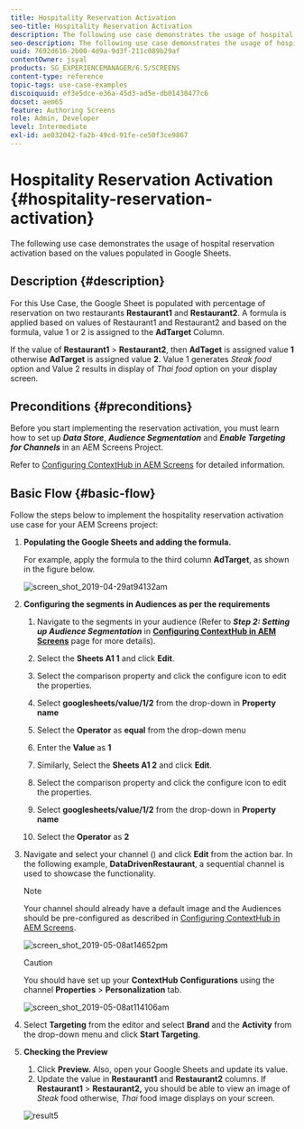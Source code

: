 ```yaml
---
title: Hospitality Reservation Activation
seo-title: Hospitality Reservation Activation
description: The following use case demonstrates the usage of hospital reservation activation based on the values populated in Google Sheets.
seo-description: The following use case demonstrates the usage of hospital reservation activation based on the values populated in Google Sheets.
uuid: 7692d616-2b00-4d9a-9d3f-211c089b29af
contentOwner: jsyal
products: SG_EXPERIENCEMANAGER/6.5/SCREENS
content-type: reference
topic-tags: use-case-examples
discoiquuid: ef3e5dce-e36a-45d3-ad5e-db01430477c6
docset: aem65
feature: Authoring Screens
role: Admin, Developer
level: Intermediate
exl-id: ae032042-fa2b-49cd-91fe-ce50f3ce9867
---
```

# Hospitality Reservation Activation {#hospitality-reservation-activation}

The following use case demonstrates the usage of hospital reservation activation based on the values populated in Google Sheets.

## Description {#description}

For this Use Case, the Google Sheet is populated with percentage of reservation on two restaurants **Restaurant1** and **Restaurant2**. A formula is applied based on values of Restaurant1 and Restaurant2 and based on the formula, value 1 or 2 is assigned to the **AdTarget** Column.

If the value of **Restaurant1** > **Restaurant2**, then **AdTaget** is assigned value **1** otherwise **AdTarget** is assigned value **2**. Value 1 generates *Steak food* option and Value 2 results in display of *Thai food* option on your display screen.

## Preconditions {#preconditions}

Before you start implementing the reservation activation, you must learn how to set up ***Data Store***, ***Audience Segmentation*** and ***Enable Targeting for Channels*** in an AEM Screens Project.

Refer to [Configuring ContextHub in AEM Screens](configuring-context-hub.md) for detailed information.

## Basic Flow {#basic-flow}

Follow the steps below to implement the hospitality reservation activation use case for your AEM Screens project:

1. **Populating the Google Sheets and adding the formula.**

   For example, apply the formula to the third column **AdTarget**, as shown in the figure below.

   ![screen_shot_2019-04-29at94132am](assets/screen_shot_2019-04-29at94132am.png)

1. **Configuring the segments in Audiences as per the requirements**

    1. Navigate to the segments in your audience (Refer to ***Step 2: Setting up Audience Segmentation*** in **[Configuring ContextHub in AEM Screens](configuring-context-hub.md)** page for more details).

    1. Select the **Sheets A1 1** and click **Edit**.

    1. Select the comparison property and click the configure icon to edit the properties.
    1. Select **googlesheets/value/1/2** from the drop-down in **Property name**

    1. Select the **Operator** as **equal** from the drop-down menu

    1. Enter the **Value** as **1**

    1. Similarly, Select the **Sheets A1 2** and click **Edit**.

    1. Select the comparison property and click the configure icon to edit the properties.
    1. Select **googlesheets/value/1/2** from the drop-down in **Property name**

    1. Select the **Operator** as **2**

1. Navigate and select your channel () and click **Edit** from the action bar. In the following example, **DataDrivenRestaurant**, a sequential channel is used to showcase the functionality.

   >[!NOTE]
   >
   >Your channel should already have a default image and the Audiences should be pre-configured as described in [Configuring ContextHub in AEM Screens](configuring-context-hub.md).

   ![screen_shot_2019-05-08at14652pm](assets/screen_shot_2019-05-08at14652pm.png)

   >[!CAUTION]
   >
   >You should have set up your **ContextHub** **Configurations** using the channel **Properties** > **Personalization** tab.

   ![screen_shot_2019-05-08at114106am](assets/screen_shot_2019-05-08at114106am.png)

1. Select **Targeting** from the editor and select **Brand** and the **Activity** from the drop-down menu and click **Start Targeting**.
1. **Checking the Preview**

    1. Click **Preview.** Also, open your Google Sheets and update its value.
    1. Update the value in **Restaurant1** and **Restaurant2** columns. If **Restaurant1** > **Restaurant2,** you should be able to view an image of *Steak* food otherwise, *Thai* food image displays on your screen.

   ![result5](assets/result5.gif)
